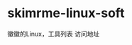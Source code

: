 # skimrme-linux-soft
徽徽的Linux，工具列表
<a herf="https://skimrme.github.io/skimrme-linux-soft/">访问地址</a>
